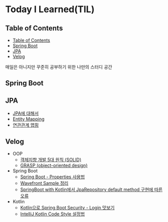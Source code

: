 
# Today I Learned(TIL)

<!--[TOC]: # "## Table of Contents"-->

## Table of Contents
- [Table of Contents](#table-of-contents)
- [Spring Boot](#spring-boot)
- [JPA](#jpa)
- [Velog](#velog)

매일은 아니지만 꾸준히 공부하기 위한 나만의 스터디 공간
## Spring Boot

## JPA
- [JPA에 대해서](JPA/01_JPA에%20대해서.md)
- [Entity Mapping](JPA/02_Entity%20Mapping.md)
- [연관관계 맵핑](JPA/03_연관관계%20맵핑.md)

## Velog
- OOP
    - [객체지향 개발 5대 원칙 (SOLID)](https://velog.io/@lsb156/%EA%B0%9D%EC%B2%B4%EC%A7%80%ED%96%A5-%EA%B0%9C%EB%B0%9C-5%EB%8C%80-%EC%9B%90%EC%B9%99-SOLID)
    - [GRASP (object-oriented design)](https://velog.io/@lsb156/GRASP-object-oriented-design)
- Spring Boot
    - [Spring Boot - Properties 사용법](https://velog.io/@lsb156/Spring-Boot-Properties-Usage)
    - [Wavefront Sample 정리](https://velog.io/@lsb156/Spring-Boot-Wavefront-Sample-%EC%A0%95%EB%A6%AC)
    - [SpringBoot with Kotlin에서 JpaRepository default method 구현에 따른 오류](https://velog.io/@lsb156/SpringBoot-with-Kotlin%EC%97%90%EC%84%9C-JpaRepository-default-method-%EA%B5%AC%ED%98%84%EC%97%90-%EB%94%B0%EB%A5%B8-%EC%98%A4%EB%A5%98)
- Kotlin
    - [Kotlin으로 Spring Boot Security - Login 맛보기](https://velog.io/@lsb156/Kotlin%EC%9C%BC%EB%A1%9C-Spring-Boot-Security-Login-%EB%A7%9B%EB%B3%B4%EA%B8%B0)
    - [IntelliJ Kotlin Code Style 설정법](https://velog.io/@lsb156/IntelliJ-Kotlin-Code-Style-%EC%84%A4%EC%A0%95%EB%B2%95)